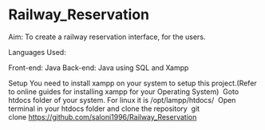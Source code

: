﻿# Railway_Reservation

Aim: 
To create a railway reservation interface, for the users.

Languages Used:

Front-end: Java
Back-end: Java using SQL and Xampp

Setup
You need to install xampp on your system to setup this project.(Refer to online guides for installing xampp for your Operating System) 
Goto htdocs folder of your system. For linux it is /opt/lampp/htdocs/ 
Open terminal in your htdocs folder and clone the repository 
git clone https://github.com/saloni1996/Railway_Reservation

